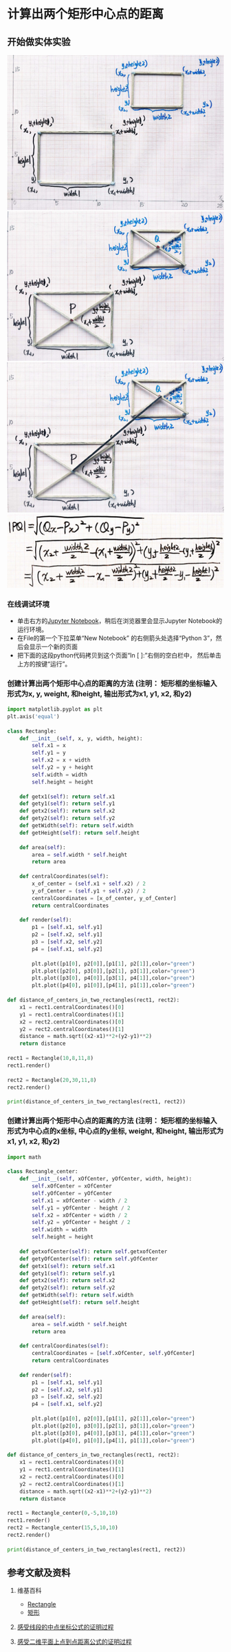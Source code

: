 ﻿# 计算出两个矩形中心点的距离

## 开始做实体实验

![](/images/对矩形的各种操作/对两个或多个距形的运算/计算出两个矩形中心点的距离/1a1.jpg)
![](/images/对矩形的各种操作/对两个或多个距形的运算/计算出两个矩形中心点的距离/1a2.jpg)
![](/images/对矩形的各种操作/对两个或多个距形的运算/计算出两个矩形中心点的距离/2a1.jpg)
![](/images/对矩形的各种操作/对两个或多个距形的运算/计算出两个矩形中心点的距离/2a2.jpg)

### 在线调试环境

- 单击右方的[Jupyter Notebook](https://mybinder.org/v2/gh/ipython/ipython-in-depth/master?filepath=binder/Index.ipynb)，稍后在浏览器里会显示Jupyter Notebook的运行环境。
- 在File的第一个下拉菜单“New Notebook” 的右侧箭头处选择“Python 3”，然后会显示一个新的页面
- 把下面的这段python代码拷贝到这个页面“In [ ]:”右侧的空白栏中， 然后单击上方的按键“运行”。

### 创建计算出两个矩形中心点的距离的方法 (注明： 矩形框的坐标输入形式为x, y, weight, 和height, 输出形式为x1, y1, x2, 和y2)

```python
import matplotlib.pyplot as plt
plt.axis('equal')

class Rectangle:
    def __init__(self, x, y, width, height):
        self.x1 = x
        self.y1 = y
        self.x2 = x + width
        self.y2 = y + height
        self.width = width
        self.height = height            
    
    def getx1(self): return self.x1
    def gety1(self): return self.y1
    def getx2(self): return self.x2
    def gety2(self): return self.y2
    def getWidth(self): return self.width
    def getHeight(self): return self.height

    def area(self):
        area = self.width * self.height
        return area

    def centralCoordinates(self):
        x_of_center = (self.x1 + self.x2) / 2
        y_of_Center = (self.y1 + self.y2) / 2
        centralCoordinates = [x_of_center, y_of_Center]
        return centralCoordinates

    def render(self):
        p1 = [self.x1, self.y1]
        p2 = [self.x2, self.y1] 
        p3 = [self.x2, self.y2]
        p4 = [self.x1, self.y2]
        
        plt.plot([p1[0], p2[0]],[p1[1], p2[1]],color="green")
        plt.plot([p2[0], p3[0]],[p2[1], p3[1]],color="green")
        plt.plot([p3[0], p4[0]],[p3[1], p4[1]],color="green")
        plt.plot([p4[0], p1[0]],[p4[1], p1[1]],color="green")   

def distance_of_centers_in_two_rectangles(rect1, rect2):
    x1 = rect1.centralCoordinates()[0]
    y1 = rect1.centralCoordinates()[1]
    x2 = rect2.centralCoordinates()[0]
    y2 = rect2.centralCoordinates()[1]
    distance = math.sqrt((x2-x1)**2+(y2-y1)**2)
    return distance

rect1 = Rectangle(10,8,11,8)
rect1.render()

rect2 = Rectangle(20,30,11,8)
rect2.render()

print(distance_of_centers_in_two_rectangles(rect1, rect2))
```

### 创建计算出两个矩形中心点的距离的方法 (注明： 矩形框的坐标输入形式为中心点的x坐标, 中心点的y坐标, weight, 和height, 输出形式为x1, y1, x2, 和y2)

```python
import math

class Rectangle_center:
    def __init__(self, xOfCenter, yOfCenter, width, height):
        self.xOfCenter = xOfCenter
        self.yOfCenter = yOfCenter
        self.x1 = xOfCenter - width / 2
        self.y1 = yOfCenter - height / 2
        self.x2 = xOfCenter + width / 2
        self.y2 = yOfCenter + height / 2
        self.width = width
        self.height = height        
    
    def getxofCenter(self): return self.getxofCenter
    def getyOfCenter(self): return self.yOfCenter
    def getx1(self): return self.x1
    def gety1(self): return self.y1
    def getx2(self): return self.x2
    def gety2(self): return self.y2
    def getWidth(self): return self.width
    def getHeight(self): return self.height

    def area(self):
        area = self.width * self.height
        return area

    def centralCoordinates(self):
        centralCoordinates = [self.xOfCenter, self.yOfCenter]
        return centralCoordinates
        
    def render(self):
        p1 = [self.x1, self.y1]
        p2 = [self.x2, self.y1]
        p3 = [self.x2, self.y2]
        p4 = [self.x1, self.y2]

        plt.plot([p1[0], p2[0]],[p1[1], p2[1]],color="green")
        plt.plot([p2[0], p3[0]],[p2[1], p3[1]],color="green")
        plt.plot([p3[0], p4[0]],[p3[1], p4[1]],color="green")
        plt.plot([p4[0], p1[0]],[p4[1], p1[1]],color="green")   
        
def distance_of_centers_in_two_rectangles(rect1, rect2):
    x1 = rect1.centralCoordinates()[0]
    y1 = rect1.centralCoordinates()[1]
    x2 = rect2.centralCoordinates()[0]
    y2 = rect2.centralCoordinates()[1]
    distance = math.sqrt((x2-x1)**2+(y2-y1)**2)
    return distance

rect1 = Rectangle_center(0,-5,10,10)
rect1.render()
rect2 = Rectangle_center(15,5,10,10)
rect2.render()

print(distance_of_centers_in_two_rectangles(rect1, rect2))
```

## 参考文献及资料

1. 维基百科
	- [Rectangle](https://en.wikipedia.org/wiki/Rectangle) 
	- [矩形](https://zh.wikipedia.org/wiki/%E7%9F%A9%E5%BD%A2) 

2. [感受线段的中点坐标公式的证明过程](https://gitee.com/quanbinn/Learn-Mathematical-Olympiad-The-Interactive-Way/blob/master/chapters/%E6%AC%A7%E5%87%A0%E9%87%8C%E5%BE%97%E5%87%A0%E4%BD%95/%E8%B7%9D%E7%A6%BB%E5%85%AC%E5%BC%8F/%E6%84%9F%E5%8F%97%E7%BA%BF%E6%AE%B5%E7%9A%84%E4%B8%AD%E7%82%B9%E5%9D%90%E6%A0%87%E5%85%AC%E5%BC%8F%E7%9A%84%E8%AF%81%E6%98%8E%E8%BF%87%E7%A8%8B.md) 

3. [感受二维平面上点到点距离公式的证明过程](https://gitee.com/quanbinn/Learn-Mathematical-Olympiad-The-Interactive-Way/blob/master/chapters/%E6%AC%A7%E5%87%A0%E9%87%8C%E5%BE%97%E5%87%A0%E4%BD%95/%E8%B7%9D%E7%A6%BB%E5%85%AC%E5%BC%8F/%E6%84%9F%E5%8F%97%E4%BA%8C%E7%BB%B4%E5%B9%B3%E9%9D%A2%E4%B8%8A%E7%82%B9%E5%88%B0%E7%82%B9%E8%B7%9D%E7%A6%BB%E5%85%AC%E5%BC%8F%E7%9A%84%E8%AF%81%E6%98%8E%E8%BF%87%E7%A8%8B.md) 